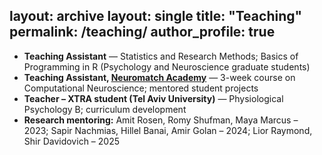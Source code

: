layout: archive
layout: single
title: "Teaching"
permalink: /teaching/
author_profile: true
---


<ul>
  <li><strong>Teaching Assistant</strong> — Statistics and Research Methods; Basics of Programming in R (Psychology and Neuroscience graduate students)</li>
  <li><strong>Teaching Assistant, <a href="https://compneuro.neuromatch.io/tutorials/intro.html" target="_blank">Neuromatch Academy</a></strong> — 3-week course on Computational Neuroscience; mentored student projects</li>
  <li><strong>Teacher – XTRA student (Tel Aviv University)</strong> — Physiological Psychology B; curriculum development</li>
  <li><strong>Research mentoring:</strong> Amit Rosen, Romy Shufman, Maya Marcus – 2023; Sapir Nachmias, Hillel Banai, Amir Golan – 2024; Lior Raymond, Shir Davidovich – 2025</li>
</ul>